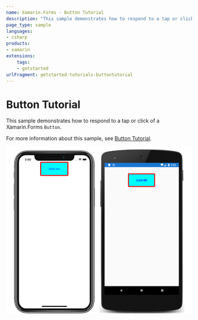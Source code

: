 ```yaml
---
name: Xamarin.Forms - Button Tutorial
description: "This sample demonstrates how to respond to a tap or click of a Xamarin.Forms Button (get started)"
page_type: sample
languages:
- csharp
products:
- xamarin
extensions:
    tags:
    - getstarted
urlFragment: getstarted-tutorials-buttontutorial
---
```

# Button Tutorial

This sample demonstrates how to respond to a tap or click of a Xamarin.Forms `Button`.

For more information about this sample, see [Button Tutorial](https://docs.microsoft.com/xamarin/get-started/tutorials/button/).

![Button Tutorial application screenshot](Screenshots/01All.png "Button Tutorial application screenshot")
